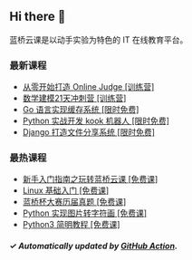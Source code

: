 ## Hi there 👋

蓝桥云课是以动手实验为特色的 IT 在线教育平台。

### 最新课程

<!-- LATEST:START -->
- [从零开始打造 Online Judge [训练营]](https://www.lanqiao.cn/courses/20638/)
- [数学建模21天冲刺营 [训练营]](https://www.lanqiao.cn/courses/20137/)
- [Go 语言实现缓存系统 [限时免费]](https://www.lanqiao.cn/courses/504/)
- [Python 实战开发 kook 机器人 [限时免费]](https://www.lanqiao.cn/courses/18797/)
- [Django 打造文件分享系统 [限时免费]](https://www.lanqiao.cn/courses/993/)
<!-- LATEST:END -->

### 最热课程

<!-- HOTEST:START -->
- [新手入门指南之玩转蓝桥云课 [免费课]](https://www.lanqiao.cn/courses/63/)
- [Linux 基础入门 [免费课]](https://www.lanqiao.cn/courses/1/)
- [蓝桥杯大赛历届真题 [免费课]](https://www.lanqiao.cn/courses/2786/)
- [Python 实现图片转字符画 [免费课]](https://www.lanqiao.cn/courses/370/)
- [Python3 简明教程 [免费课]](https://www.lanqiao.cn/courses/596/)
<!-- HOTEST:END -->

##### ✓ Automatically updated by [GitHub Action](https://github.com/lanqiao-courses/.github/actions/workflows/update.yml).
